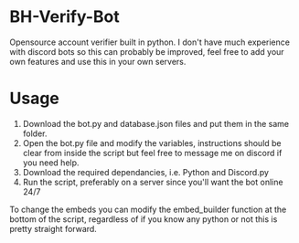 # BH-Verify-Bot
Opensource account verifier built in python.
I don't have much experience with discord bots so this can probably be improved, feel free to add your own features and use this in your own servers.

# Usage

1) Download the bot.py and database.json files and put them in the same folder.
2) Open the bot.py file and modify the variables, instructions should be clear from inside the script but feel free to message me on discord if you need help.
3) Download the required dependancies, i.e. Python and Discord.py
4) Run the script, preferably on a server since you'll want the bot online 24/7

To change the embeds you can modify the embed_builder function at the bottom of the script, regardless of if you know any python or not this is pretty straight forward.
